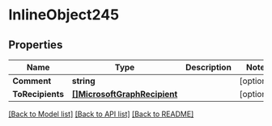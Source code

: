 # InlineObject245

## Properties

Name | Type | Description | Notes
------------ | ------------- | ------------- | -------------
**Comment** | **string** |  | [optional] 
**ToRecipients** | [**[]MicrosoftGraphRecipient**](microsoft.graph.recipient.md) |  | [optional] 

[[Back to Model list]](../README.md#documentation-for-models) [[Back to API list]](../README.md#documentation-for-api-endpoints) [[Back to README]](../README.md)


